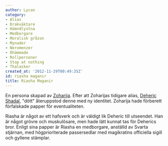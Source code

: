 ```yaml
---
author: Lycan
category:
- Alias
- Drakväktare
- Hämndlystna
- Medborgare
- Moralisk gråzon
- Mynader
- Neromenzer
- Ohämmade
- Rollpersoner
- Stop at nothing
- Thalasker
created_at: '2012-11-29T00:49:35Z'
id: riasha maganir
title: Riasha Maganir
---
```

En persona skapad av [Zoharija]. Efter att Zoharijas tidigare alias, [Deheric Shadal], "dött" återuppstod denne med ny identitet. Zoharija hade förberett förfalskade papper för eventualiteten.

Riasha är något av ett hafsverk och är väldigt lik Deheric till utseendet. Han är något grövre och muskulösare, men hade lätt kunnat tas för Deherics bror. Enligt sina papper är Riasha en medborgare, anställd av Svarta stjärnan, med högprioriterade passersedlar med magikratins officiella sigill och gyllene stämplar.

  [Zoharija]: Zoharija_Vechédim
  [Deheric Shadal]: Deheric_Shadal
